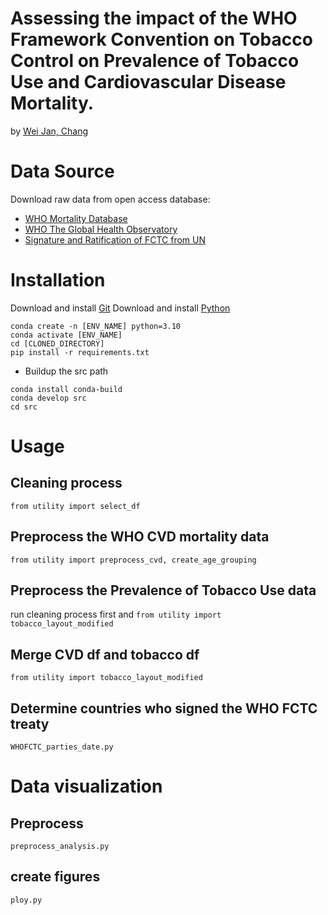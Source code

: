 Assessing the impact of the WHO Framework Convention on Tobacco Control on Prevalence of Tobacco Use and Cardiovascular Disease Mortality.
===
by [Wei Jan, Chang](mailto:weijan.chang@gmail.com)

# Data Source

Download raw data from open access database:

* [WHO Mortality Database](https://platform.who.int/mortality/themes/theme-details/topics/topic-details/MDB/cardiovascular-diseases)
* [WHO The Global Health Observatory](https://www.who.int/data/gho/data/themes/topics/sdg-target-3_a-tobacco-control)
* [Signature and Ratification of FCTC from UN](https://treaties.un.org/pages/ViewDetails.aspx?src=TREATY&mtdsg_no=IX-4&chapter=9&clang=_en)

# Installation

Download and install [Git](https://git-scm.com/downloads)
Download and install [Python](https://www.python.org/downloads/)

```
conda create -n [ENV_NAME] python=3.10 
conda activate [ENV_NAME]  
cd [CLONED_DIRECTORY]
pip install -r requirements.txt
```

- Buildup the src path

```
conda install conda-build
conda develop src
cd src
```

# Usage

## Cleaning process

`from utility import select_df`

## Preprocess the WHO CVD mortality data

`from utility import preprocess_cvd, create_age_grouping`

## Preprocess the Prevalence of Tobacco Use data

run cleaning process first and `from utility import tobacco_layout_modified`

## Merge CVD df and tobacco df

`from utility import tobacco_layout_modified`

## Determine countries who signed the WHO FCTC treaty

`WHOFCTC_parties_date.py`

# Data visualization

## Preprocess

`preprocess_analysis.py`

## create figures

`ploy.py`